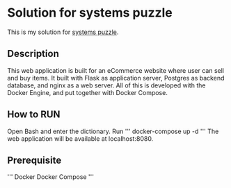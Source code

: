 # Solution for systems puzzle

This is my solution for [systems puzzle](https://github.com/InsightDataScience/systems-puzzle).

## Description

This web application is built for an eCommerce website where user can sell and buy items. It built with Flask as application server, Postgres as backend database, and nginx as a web server.  All of this is developed with the Docker Engine, and put together with Docker Compose.

## How to RUN

Open Bash and enter the dictionary. Run
'''
docker-compose up -d
'''
The web application will be available at localhost:8080.

## Prerequisite
'''
Docker
Docker Compose
'''

